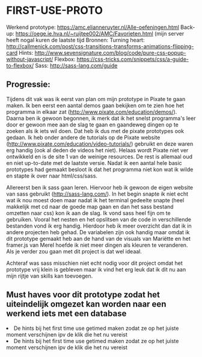 <h1>FIRST-USE-PROTO</h1>

Werkend prototype: https://amc.elianneruyter.nl/Alle-oefeningen.html 
Back-up: https://oege.ie.hva.nl/~ruijtee002/AMC/Favorieten.html (mijn server heeft nogal kuren de laatste tijd 
Bronnen: 
Turning heart: http://callmenick.com/post/css-transitions-transforms-animations-flipping-card 
Hints: http://www.sevensignature.com/blog/code/pure-css-popup-without-javascript/ 
Flexbox: https://css-tricks.com/snippets/css/a-guide-to-flexbox/ 
Sass: http://sass-lang.com/guide

<h2>Progressie: </h2>

Tijdens dit vak was ik eerst van plan om mijn prototype in Pixate te gaan maken. Ik ben eerst een aantal demos gaan bekijken om te zien hoe het programma in elkaar zat (http://www.pixate.com/education/demos/). Daarna ben ik gewoon begonnen, ik merk dat ik het snelst programma's leer door er gewoon mee aan de slag te gaan en gaandeweg dingen op te zoeken als ik iets wil doen. Dat heb ik dus met de pixate prototypes ook gedaan. Ik heb onder andere de tutorials op de Pixate website (http://www.pixate.com/education/video-tutorials/) gebruikt en deze waren erg handig (ook al deden de videos het niet). Helaas wordt Pixate niet ver ontwikkeld en is de site 1 van de weinige resources. De rest is allemaal oud en niet up-to-date met de laatste versie. Nadat ik een aantal hele basic prototypes had gemaakt besloot ik dat het programma niet kon wat ik wilde en stapte ik over naar html/css/sass.

Allereerst ben ik sass gaan leren. Hiervoor heb ik gewoon de eigen website van sass gebruikt (http://sass-lang.com/). In het begin snapte ik niet echt wat ik nou moest doen maar nadat ik het terminal gedeelte snapte (heel makkelijk met cd naar de goede map gaan en dan het sass bestand omzetten naar css) kon ik aan de slag. Ik vond sass heel fijn om te gebruiken. Vooral het nesten en het opslitsen van de code in verschillende bestanden vond ik erg handig. Hierdoor heb ik meer overzicht dan dat ik in andere projecten heb gehad. De variabelen zijn ook handig maar omdat ik dit prototype gemaakt heb aan de hand van de visuals van Mariëtte en het framer.js van Merel hoefde ik niet meer dingen als kleuren te veranderen. Als je verder zou gaan met dit project is dat wel ideaal. 

Achteraf was sass misschien niet echt nodig voor dit project omdat het prototype vrij klein is gebleven maar ik vind het erg leuk dat ik dit nu aan mijn rijtje van skills kan toevoegen. 

<h2>Must haves voor dit prototype zodat het uiteindelijk omgezet kan worden naar een werkend iets met een database</h2>
<li>De hints bij het first time use getimed maken zodat ze op het juiste moment verschijnen ipv de klik die het nu vereist</li>
<li>De hints bij het first time use getimed maken zodat ze op het juiste moment verschijnen ipv de klik die het nu vereist</li>
